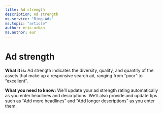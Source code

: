 ```yaml
---
title: Ad strength
description: Ad strength
ms.service: "Bing-Ads"
ms.topic: "article"
author: eric-urban
ms.author: eur
---
```


# Ad strength

**What it is:**  Ad strength indicates the diversity, quality, and quantity of the assets that make up a responsive search ad, ranging from “poor” to “excellent”.

**What you need to know:**  We’ll update your ad strength rating automatically as you enter headlines and descriptions. We’ll also provide and update tips such as “Add more headlines” and “Add longer descriptions” as you enter them.


